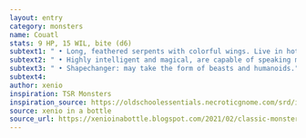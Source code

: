 ```yaml
---
layout: entry 
category: monsters
name: Couatl
stats: 9 HP, 15 WIL, bite (d6)
subtext1: " • Long, feathered serpents with colorful wings. Live in hot jungles and are considered divine by native people."
subtext2: " • Highly intelligent and magical, are capable of speaking multiple languages."
subtext3: " • Shapechanger: may take the form of beasts and humanoids."
subtext4: 
author: xenio
inspiration: TSR Monsters
inspiration_source: https://oldschoolessentials.necroticgnome.com/srd/index.php/Monster_Descriptions
source: xenio in a bottle
source_url: https://xenioinabottle.blogspot.com/2021/02/classic-monsters-for-cairnito-part-1.html
---
```


